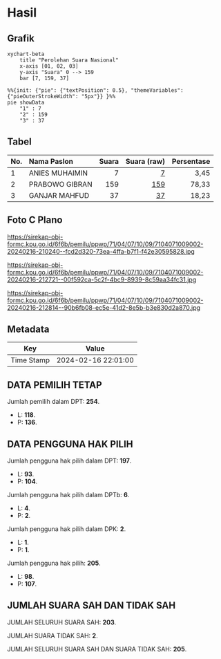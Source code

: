 # Hasil

## Grafik

```mermaid
xychart-beta
    title "Perolehan Suara Nasional"
    x-axis [01, 02, 03]
    y-axis "Suara" 0 --> 159
    bar [7, 159, 37]
```

```mermaid
%%{init: {"pie": {"textPosition": 0.5}, "themeVariables": {"pieOuterStrokeWidth": "5px"}} }%%
pie showData
    "1" : 7
    "2" : 159
    "3" : 37
```

## Tabel

| No. | Nama Paslon    | Suara | Suara (raw) | Persentase |
|:--- |:-------------- | -----:| -----------:| ----------:|
| 1   | ANIES MUHAIMIN | 7     | [7][p-1]    | 3,45       |
| 2   | PRABOWO GIBRAN | 159   | [159][p-2]  | 78,33      |
| 3   | GANJAR MAHFUD  | 37    | [37][p-3]   | 18,23      |


[p-1]: https://github.com/gigit-pemilu/pemilu-2024/blob/main/pilpres/hitung-suara/sub/71-sulawesi-utara/sub/04-kepulauan-talaud/sub/07-melonguane/sub/1009-melonguane-timur/sub/002-tps/sub/paslon-1.txt
[p-2]: https://github.com/gigit-pemilu/pemilu-2024/blob/main/pilpres/hitung-suara/sub/71-sulawesi-utara/sub/04-kepulauan-talaud/sub/07-melonguane/sub/1009-melonguane-timur/sub/002-tps/sub/paslon-2.txt
[p-3]: https://github.com/gigit-pemilu/pemilu-2024/blob/main/pilpres/hitung-suara/sub/71-sulawesi-utara/sub/04-kepulauan-talaud/sub/07-melonguane/sub/1009-melonguane-timur/sub/002-tps/sub/paslon-3.txt

## Foto C Plano

https://sirekap-obj-formc.kpu.go.id/6f6b/pemilu/ppwp/71/04/07/10/09/7104071009002-20240216-210240--fcd2d320-73ea-4ffa-b7f1-f42e30595828.jpg

https://sirekap-obj-formc.kpu.go.id/6f6b/pemilu/ppwp/71/04/07/10/09/7104071009002-20240216-212721--00f592ca-5c2f-4bc9-8939-8c59aa34fc31.jpg

https://sirekap-obj-formc.kpu.go.id/6f6b/pemilu/ppwp/71/04/07/10/09/7104071009002-20240216-212814--90b6fb08-ec5e-41d2-8e5b-b3e830d2a870.jpg


## Metadata

| Key        | Value               |
| ---------- | ------------------- |
| Time Stamp | 2024-02-16 22:01:00 |


## DATA PEMILIH TETAP

Jumlah pemilih dalam DPT: **254**.
 * L: **118**.
 * P: **136**.

## DATA PENGGUNA HAK PILIH

Jumlah pengguna hak pilih dalam DPT: **197**.
 * L: **93**.
 * P: **104**.

Jumlah pengguna hak pilih dalam DPTb: **6**.
 * L: **4**.
 * P: **2**.

Jumlah pengguna hak pilih dalam DPK: **2**.
 * L: **1**.
 * P: **1**.

Jumlah pengguna hak pilih: **205**.
 * L: **98**.
 * P: **107**.

## JUMLAH SUARA SAH DAN TIDAK SAH

JUMLAH SELURUH SUARA SAH: **203**.

JUMLAH SUARA TIDAK SAH: **2**.

JUMLAH SELURUH SUARA SAH DAN SUARA TIDAK SAH: **205**.


